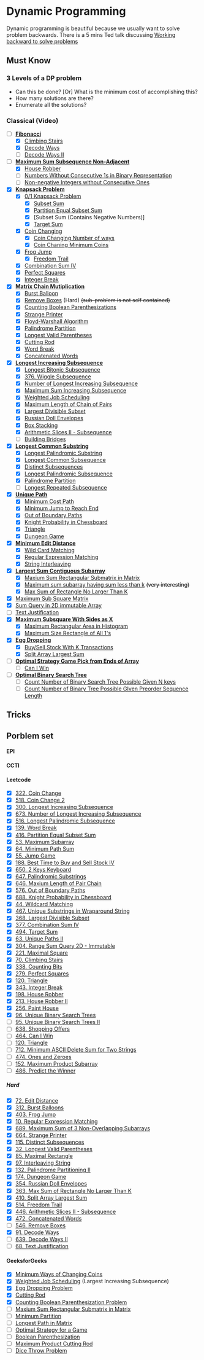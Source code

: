 # Dynamic Programming 
Dynamic programming is beautiful because we usually want to solve problem backwards.
There is a 5 mins Ted talk discussing [Working backward to solve problems](https://www.youtube.com/watch?v=v34NqCbAA1c)

## Must Know
### 3 Levels of a DP problem
* Can this be done? [Or] What is the minimum cost of accomplishing this?
* How many solutions are there?
* Enumerate all the solutions?

### Classical (Video)
- [ ] **[Fibonacci](https://www.youtube.com/watch?v=e0CAbRVYAWg)**
    - [x] [Climbing Stairs](https://leetcode.com/problems/climbing-stairs/description/)
    - [x] [Decode Ways](https://www.youtube.com/watch?v=aCKyFYF9_Bg)
    - [ ] [Decode Ways II](https://leetcode.com/problems/decode-ways-ii/description/)
- [ ] **[Maximum Sum Subsequence Non-Adjacent](http://www.geeksforgeeks.org/maximum-sum-such-that-no-two-elements-are-adjacent/)**
    - [x] [House Robber](https://leetcode.com/problems/house-robber/description/)
    - [ ] [Numbers Without Consecutive 1s in Binary Representation](http://www.geeksforgeeks.org/count-number-binary-strings-without-consecutive-1s/)
    - [ ] [Non-negative Integers without Consecutive Ones](https://leetcode.com/problems/non-negative-integers-without-consecutive-ones/description/)
- [x] **[Knapsack Problem](https://www.utdallas.edu/~scniu/OPRE-6201/documents/DP3-Knapsack.pdf)**
    - [x] [0/1 Knapsack Problem](https://www.youtube.com/watch?v=8LusJS5-AGo&index=1&list=PLrmLmBdmIlpsHaNTPP_jHHDx_os9ItYXr)
        - [x] [Subset Sum](https://www.youtube.com/watch?v=s6FhG--P7z0&list=PLrmLmBdmIlpsHaNTPP_jHHDx_os9ItYXr&index=4)
        - [x] [Partition Equal Subset Sum](https://leetcode.com/problems/partition-equal-subset-sum/description/)
        - [x] [Subset Sum (Contains Negative Numbers)]
        - [x] [Target Sum](https://leetcode.com/problems/target-sum/description/)
    - [x] [Coin Changing](https://www.youtube.com/watch?v=NJasGk)
        - [x] [Coin Changing Number of ways](https://www.youtube.com/watch?v=_fgjrs570YE&index=10&list=PLrmLmBdmIlpsHaNTPP_jHHDx_os9ItYXr)
        - [x] [Coin Chaning Minimum Coins](https://www.youtube.com/watch?v=NJasGk)
    - [x] [Frog Jump](https://leetcode.com/problems/frog-jump/discuss/)
        - [x] [Freedom Trail](https://leetcode.com/problems/freedom-trail/description/)
    - [x] [Combination Sum IV](https://leetcode.com/problems/combination-sum-iv/description/)
    - [x] [Perfect Squares](https://leetcode.com/problems/perfect-squares/description/)
    - [x] [Integer Break](https://leetcode.com/problems/integer-break/discuss/)
- [x] **[Matrix Chain Mutiplication](https://www.youtube.com/watch?v=vgLJZMUfnsU&list=PLrmLmBdmIlpsHaNTPP_jHHDx_os9ItYXr&index=3)**
    - [x] [Burst Balloon](https://www.youtube.com/watch?v=IFNibRVgFBo&list=PLrmLmBdmIlpsHaNTPP_jHHDx_os9ItYXr&index=30)
    - [x] [Remove Boxes](https://leetcode.com/problems/remove-boxes/description/) (Hard) ~~(sub-problem is not self contained)~~
    - [x] [Counting Boolean Parenthesizations](https://www.youtube.com/watch?v=oyj9tRZhmis)
    - [x] [Strange Printer](https://leetcode.com/problems/strange-printer/description/)
    - [x] [Floyd-Warshall Algorithm](https://en.wikipedia.org/wiki/Floyd%E2%80%93Warshall_algorithm)
    - [x] [Palindrome Partition](https://www.youtube.com/watch?v=lDYIvtBVmgo&list=PLrmLmBdmIlpsHaNTPP_jHHDx_os9ItYXr&index=26)
    - [x] [Longest Valid Parentheses](https://leetcode.com/problems/longest-valid-parentheses/discuss/)
    - [x] [Cutting Rod](https://www.youtube.com/watch?v=IRwVmTmN6go&index=14&list=PLrmLmBdmIlpsHaNTPP_jHHDx_os9ItYXr)
    - [x] [Word Break](https://www.youtube.com/watch?v=WepWFGxiwRs&list=PLrmLmBdmIlpsHaNTPP_jHHDx_os9ItYXr&index=19)
    - [x] [Concatenated Words](https://leetcode.com/problems/concatenated-words/discuss/)
- [x] **[Longest Increasing Subsequence](https://www.youtube.com/watch?v=CE2b_-XfVDk&index=7&list=PLrmLmBdmIlpsHaNTPP_jHHDx_os9ItYXr)**
    - [x] [Longest Bitonic Subsequence](https://www.youtube.com/watch?v=TWHytKnOPaQ&list=PLrmLmBdmIlpsHaNTPP_jHHDx_os9ItYXr&index=36)
    - [x] [376. Wiggle Subsequence](https://leetcode.com/problems/wiggle-subsequence/description/)
    - [x] [Number of Longest Increasing Subsequence](https://www.youtube.com/watch?v=SFCiuIJu17Y)
    - [x] [Maximum Sum Increasing Subsequence](https://www.youtube.com/watch?v=99ssGWhLPUE&list=PLrmLmBdmIlpsHaNTPP_jHHDx_os9ItYXr&index=28)
    - [x] [Weighted Job Scheduling](https://www.youtube.com/watch?v=cr6Ip0J9izc&list=PLrmLmBdmIlpsHaNTPP_jHHDx_os9ItYXr&index=12)
    - [x] [Maximum Length of Chain of Pairs](https://www.youtube.com/watch?v=v-HIXptqM3Q)
    - [x] [Largest Divisible Subset](https://leetcode.com/problems/largest-divisible-subset/description/)
    - [x] [Russian Doll Envelopes](https://leetcode.com/problems/russian-doll-envelopes/description/)
    - [x] [Box Stacking](https://www.youtube.com/watch?v=9mod_xRB-O0&index=23&list=PLrmLmBdmIlpsHaNTPP_jHHDx_os9ItYXr)
    - [x] [Arithmetic Slices II - Subsequence](https://leetcode.com/problems/arithmetic-slices-ii-subsequence/description/)
    - [ ] [Building Bridges](https://www.youtube.com/watch?v=w6tSmS86C4w)
- [x] **[Longest Common Substring](https://www.youtube.com/watch?v=BysNXJHzCEs&index=16&list=PLrmLmBdmIlpsHaNTPP_jHHDx_os9ItYXr)**
    - [x] [Longest Palindromic Substring](https://www.youtube.com/watch?v=HBtiDHIOK9A)
    - [x] [Longest Common Subsequence](https://www.youtube.com/watch?v=NnD96abizww&index=2&list=PLrmLmBdmIlpsHaNTPP_jHHDx_os9ItYXr)
    - [x] [Distinct Subsequences](https://leetcode.com/problems/distinct-subsequences/description/)
    - [x] [Longest Palindromic Subsequence](https://www.youtube.com/watch?v=_nCsPn7_OgI&index=9&list=PLrmLmBdmIlpsHaNTPP_jHHDx_os9ItYXr)
    - [x] [Palindrome Partition](https://www.youtube.com/watch?v=lDYIvtBVmgo&list=PLrmLmBdmIlpsHaNTPP_jHHDx_os9ItYXr&index=26)
    - [ ] [Longest Repeated Subsequence](http://www.geeksforgeeks.org/longest-repeated-subsequence/)
- [x] **[Unique Path](https://leetcode.com/problems/unique-paths/description/)**
    - [x] [Minimum Cost Path](https://www.youtube.com/watch?v=lBRtnuxg-gU&list=PLrmLmBdmIlpsHaNTPP_jHHDx_os9ItYXr&index=20)
    - [x] [Minimum Jump to Reach End](https://www.youtube.com/watch?v=cETfFsSTGJI&list=PLrmLmBdmIlpsHaNTPP_jHHDx_os9ItYXr&index=21)
    - [x] [Out of Boundary Paths](http://www.cnblogs.com/grandyang/p/6927921.html)
    - [x] [Knight Probability in Chessboard](https://www.youtube.com/watch?v=MyJvMydR2G4)
    - [x] [Triangle](https://www.youtube.com/watch?v=ITV2CglqkWU)
    - [x] [Dungeon Game](https://leetcode.com/problems/dungeon-game/description/)
- [x] **[Minimum Edit Distance](https://www.youtube.com/watch?v=We3YDTzNXEk&list=PLrmLmBdmIlpsHaNTPP_jHHDx_os9ItYXr&index=8)**
    - [x] [Wild Card Matching](https://www.youtube.com/watch?v=3ZDZ-N0EPV0&index=25&list=PLrmLmBdmIlpsHaNTPP_jHHDx_os9ItYXr)
    - [x] [Regular Expression Matching](https://www.youtube.com/watch?v=l3hda49XcDE&index=24&list=PLrmLmBdmIlpsHaNTPP_jHHDx_os9ItYXr)
    - [x] [String Interleaving](https://www.youtube.com/watch?v=ih2OZ9-M3OM&list=PLrmLmBdmIlpsHaNTPP_jHHDx_os9ItYXr&index=32)
- [x] **[Largest Sum Contiguous Subarray](http://www.geeksforgeeks.org/largest-sum-contiguous-subarray/)**
    - [x] [Maxium Sum Rectangular Submatrix in Matrix](https://www.youtube.com/watch?v=yCQN096CwWM&index=15&list=PLrmLmBdmIlpsHaNTPP_jHHDx_os9ItYXr)
    - [x] [Maximum sum subarray having sum less than k](https://www.quora.com/Given-an-array-of-integers-A-and-an-integer-k-find-a-subarray-that-contains-the-largest-sum-subject-to-a-constraint-that-the-sum-is-less-than-k) ~~(very interesting)~~
    - [x] [Max Sum of Rectangle No Larger Than K](https://leetcode.com/problems/max-sum-of-rectangle-no-larger-than-k/description/) 
- [x] [Maximum Sub Square Matrix](https://www.youtube.com/watch?v=_Lf1looyJMU&index=29&list=PLrmLmBdmIlpsHaNTPP_jHHDx_os9ItYXr)
- [x] [Sum Query in 2D immutable Array](https://www.youtube.com/watch?v=PwDqpOMwg6U&index=40&list=PLrmLmBdmIlpsHaNTPP_jHHDx_os9ItYXr)
- [ ] [Text Justification](https://www.youtube.com/watch?v=RORuwHiblPc&index=18&list=PLrmLmBdmIlpsHaNTPP_jHHDx_os9ItYXr)
- [x] **[Maximum Subsquare With Sides as X](https://www.youtube.com/watch?v=vi_1eHCsR9A&list=PLrmLmBdmIlpsHaNTPP_jHHDx_os9ItYXr&index=42)**
    - [x] [Maximum Rectangular Area in Histogram](https://www.youtube.com/watch?v=ZmnqCZp9bBs)
    - [x] [Maximum Size Rectangle of All 1's](https://www.youtube.com/watch?v=g8bSdXCG-lA&list=PLrmLmBdmIlpsHaNTPP_jHHDx_os9ItYXr&index=17)
- [x] **[Egg Dropping](https://www.youtube.com/watch?v=3hcaVyX00_4&index=13&list=PLrmLmBdmIlpsHaNTPP_jHHDx_os9ItYXr)**
    - [x] [Buy/Sell Stock With K Transactions](https://www.youtube.com/watch?v=oDhu5uGq_ic&index=22&list=PLrmLmBdmIlpsHaNTPP_jHHDx_os9ItYXr)
    - [x] [Split Array Largest Sum](https://leetcode.com/problems/split-array-largest-sum/description/)
- [ ] **[Optimal Strategy Game Pick from Ends of Array](https://www.youtube.com/watch?v=WxpIHvsu1RI&list=PLrmLmBdmIlpsHaNTPP_jHHDx_os9ItYXr&index=33)**
    - [ ] [Can I Win](https://www.youtube.com/watch?v=PI3buD1dOJ8)
- [ ] **[Optimal Binary Search Tree](https://www.youtube.com/watch?v=hgA4xxlVvfQ&index=5&list=PLrmLmBdmIlpsHaNTPP_jHHDx_os9ItYXr)**
    - [ ] [Count Number of Binary Search Tree Possible Given N keys](https://www.youtube.com/watch?v=YDf982Lb84o&list=PLrmLmBdmIlpsHaNTPP_jHHDx_os9ItYXr&index=37)
    - [ ] [Count Number of Binary Tree Possible GIven Preorder Sequence Length](https://www.youtube.com/watch?v=RUB5ZPfKcnY&index=41&list=PLrmLmBdmIlpsHaNTPP_jHHDx_os9ItYXr)

## Tricks

## Porblem set

#### EPI

#### CCTI

#### Leetcode
- [x] [322. Coin Change](https://leetcode.com/problems/coin-change/description/)
- [x] [518. Coin Change 2](https://leetcode.com/problems/coin-change-2/description/)
- [x] [300. Longest Increasing Subsequence](https://leetcode.com/problems/longest-increasing-subsequence/description/)
- [x] [673. Number of Longest Increasing Subsequence](https://leetcode.com/problems/number-of-longest-increasing-subsequence/description/)
- [x] [516. Longest Palindromic Subsequence](https://leetcode.com/problems/longest-palindromic-subsequence/discuss/)
- [x] [139. Word Break](https://leetcode.com/problems/word-break/description/)
- [x] [416. Partition Equal Subset Sum](https://leetcode.com/problems/partition-equal-subset-sum/description/)
- [x] [53. Maximum Subarray](https://leetcode.com/problems/maximum-subarray/description/)
- [x] [64. Minimum Path Sum](https://leetcode.com/problems/minimum-path-sum/description/)
- [x] [55. Jump Game](https://leetcode.com/problems/jump-game/description/)
- [x] [188. Best Time to Buy and Sell Stock IV](https://leetcode.com/problems/best-time-to-buy-and-sell-stock-iv/description/)
- [x] [650. 2 Keys Keyboard](https://leetcode.com/tag/dynamic-programming/)
- [x] [647. Palindromic Substrings](https://leetcode.com/problems/palindromic-substrings/description/)
- [x] [646. Maxium Length of Pair Chain](https://leetcode.com/problems/maximum-length-of-pair-chain/description/)
- [x] [576. Out of Boundary Paths](https://leetcode.com/problems/out-of-boundary-paths/discuss/)
- [x] [688. Knight Probability in Chessboard](https://www.youtube.com/watch?v=MyJvMydR2G4)
- [x] [44. Wildcard Matching](https://leetcode.com/problems/wildcard-matching/description/)
- [x] [467. Unique Substrings in Wraparound String](https://leetcode.com/problems/unique-substrings-in-wraparound-string/description/)
- [x] [368. Largest Divisible Subset](https://leetcode.com/problems/largest-divisible-subset/description/)
- [x] [377. Combination Sum IV](https://leetcode.com/problems/combination-sum-iv/description/)
- [x] [494. Target Sum](https://leetcode.com/problems/target-sum/description/)
- [x] [63. Unique Paths II](https://leetcode.com/problems/unique-paths-ii/description/)
- [x] [304. Range Sum Query 2D - Immutable](https://leetcode.com/problems/range-sum-query-2d-immutable/description/)
- [x] [221. Maximal Square](https://leetcode.com/problems/maximal-square/description/)
- [x] [70. Climbing Stairs](https://leetcode.com/problems/climbing-stairs/description/)
- [x] [338. Counting Bits](https://leetcode.com/problems/counting-bits/description/)
- [x] [279. Perfect Squares](https://leetcode.com/problems/perfect-squares/description/)
- [x] [120. Triangle](https://leetcode.com/problems/triangle/description/)
- [x] [343. Integer Break](https://leetcode.com/problems/integer-break/discuss/)
- [x] [198. House Robber](https://leetcode.com/problems/house-robber/description/)
- [x] [213. House Robber II](https://leetcode.com/problems/house-robber-ii/description/)
- [x] [256. Paint House](https://leetcode.com/problems/paint-house/description/)
- [x] [96. Unique Binary Search Trees](https://leetcode.com/problems/unique-binary-search-trees/description/)
- [ ] [95. Unique Binary Search Trees II](https://leetcode.com/problems/unique-binary-search-trees-ii/description/)
- [ ] [638. Shopping Offers](https://leetcode.com/problems/shopping-offers/description/)
- [ ] [464. Can I Win](https://leetcode.com/problems/can-i-win/description/)
- [ ] [120. Triangle](https://leetcode.com/problems/triangle/description/)
- [ ] [712. Minimum ASCII Delete Sum for Two Strings](https://leetcode.com/problems/minimum-ascii-delete-sum-for-two-strings/description/)
- [ ] [474. Ones and Zeroes](https://leetcode.com/problems/ones-and-zeroes/description/)
- [ ] [152. Maximum Product Subarray](https://leetcode.com/problems/maximum-product-subarray/description/)
- [ ] [486. Predict the Winner](https://leetcode.com/problems/predict-the-winner/description/)
##### Hard
- [x] [72. Edit Distance](https://leetcode.com/problems/edit-distance/description/)
- [x] [312. Burst Balloons](https://leetcode.com/problems/burst-balloons/description/)
- [x] [403. Frog Jump](https://leetcode.com/problems/frog-jump/description/)
- [x] [10. Regular Expression Matching](https://leetcode.com/problems/regular-expression-matching/description/)
- [x] [689. Maximum Sum of 3 Non-Overlapping Subarrays](https://leetcode.com/problems/maximum-sum-of-3-non-overlapping-subarrays/discuss/)
- [x] [664. Strange Printer](https://leetcode.com/problems/maximum-sum-of-3-non-overlapping-subarrays/discuss/)
- [x] [115. Distinct Subsequences](https://leetcode.com/problems/distinct-subsequences/description/)
- [x] [32. Longest Valid Parentheses](https://leetcode.com/problems/longest-valid-parentheses/discuss/)
- [x] [85. Maximal Rectangle](https://leetcode.com/problems/maximal-rectangle/description/)
- [x] [97. Interleaving String](https://leetcode.com/problems/interleaving-string/description/)
- [x] [132. Palindrome Partitioning II](https://leetcode.com/problems/palindrome-partitioning-ii/description/)
- [x] [174. Dungeon Game](https://leetcode.com/problems/dungeon-game/description/)
- [x] [354. Russian Doll Envelopes](https://leetcode.com/problems/russian-doll-envelopes/description/)
- [x] [363. Max Sum of Rectangle No Larger Than K](https://leetcode.com/problems/max-sum-of-rectangle-no-larger-than-k/description/)
- [x] [410. Split Array Largest Sum](https://leetcode.com/problems/split-array-largest-sum/description/)
- [x] [514. Freedom Trail](https://leetcode.com/problems/freedom-trail/description/)
- [x] [446. Arithmetic Slices II - Subsequence](https://leetcode.com/problems/arithmetic-slices-ii-subsequence/description/)
- [x] [472. Concatenated Words](https://leetcode.com/problems/concatenated-words/description/)
- [ ] [546. Remove Boxes](https://leetcode.com/problems/remove-boxes/description/)
- [x] [91. Decode Ways](https://leetcode.com/problems/decode-ways/description/)
- [ ] [639. Decode Ways II](https://leetcode.com/problems/decode-ways-ii/description/)
- [ ] [68. Text Justification](https://leetcode.com/problems/text-justification/description/)

#### GeeksforGeeks
- [x] [Minimum Ways of Changing Coins](http://www.geeksforgeeks.org/find-minimum-number-of-coins-that-make-a-change/)
- [x] [Weighted Job Scheduling](http://www.geeksforgeeks.org/weighted-job-scheduling/) (Largest Increasing Subsequence)
- [x] [Egg Dropping Problem](http://www.geeksforgeeks.org/dynamic-programming-set-11-egg-dropping-puzzle/)
- [x] [Cutting Rod](http://www.geeksforgeeks.org/dynamic-programming-set-13-cutting-a-rod/)
- [x] [Counting Boolean Parenthesization Problem](http://www.geeksforgeeks.org/dynamic-programming-set-37-boolean-parenthesization-problem/)
- [ ] [Maxium Sum Rectangular Submatrix in Matrix](http://www.geeksforgeeks.org/dynamic-programming-set-27-max-sum-rectangle-in-a-2d-matrix/)
- [ ] [Minimum Partition](http://www.geeksforgeeks.org/partition-a-set-into-two-subsets-such-that-the-difference-of-subset-sums-is-minimum/)
- [ ] [Longest Path in Matrix](http://www.geeksforgeeks.org/find-the-longest-path-in-a-matrix-with-given-constraints/)
- [ ] [Optimal Strategy for a Game](http://www.geeksforgeeks.org/dynamic-programming-set-31-optimal-strategy-for-a-game/)
- [ ] [Boolean Parenthesization](http://www.geeksforgeeks.org/dynamic-programming-set-37-boolean-parenthesization-problem/)
- [ ] [Maximum Product Cutting Rod](http://www.geeksforgeeks.org/dynamic-programming-set-36-cut-a-rope-to-maximize-product/)
- [ ] [Dice Throw Problem](http://www.geeksforgeeks.org/dice-throw-problem/)
